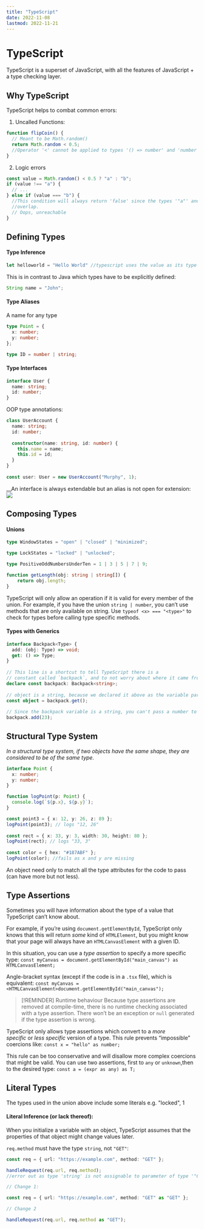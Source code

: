 ```yaml
---
title: "TypeScript"
date: 2022-11-08
lastmod: 2022-11-21
---
```

# TypeScript
TypeScript is a superset of JavaScript, with all the features of JavaScript + a type checking layer.
## Why TypeScript
TypeScript helps to combat common errors:

1. Uncalled Functions:
```typescript
function flipCoin() {
  // Meant to be Math.random()
  return Math.random < 0.5;
  //Operator '<' cannot be applied to types '() => number' and 'number'.
}
```
2. Logic errors
```typescript
const value = Math.random() < 0.5 ? "a" : "b";
if (value !== "a") {
  // ...
} else if (value === "b") {
  //This condition will always return 'false' since the types '"a"' and '"b"' have no         
  //overlap.
  // Oops, unreachable
}
```
## Defining Types
#### Type Inference
```typescript
let helloworld = "Hello World" //typescript uses the value as its type
```

This is in contrast to Java which types have to be explicitly defined:
```java
String name = "John";
```

#### Type Aliases
A name for any type
```typescript
type Point = {
  x: number;
  y: number;
};

type ID = number | string;
```

#### Type Interfaces
```typescript
interface User {
  name: string;
  id: number;
}
```

OOP type annotations:
```typescript
class UserAccount {
  name: string;
  id: number;
 
  constructor(name: string, id: number) {
    this.name = name;
    this.id = id;
  }
}
 
const user: User = new UserAccount("Murphy", 1);
```

__An interface is always extendable but an alias is not open for extension:
![](https://i.imgur.com/ioFZmoM.png)

## Composing Types
#### Unions
```typescript
type WindowStates = "open" | "closed" | "minimized";

type LockStates = "locked" | "unlocked";

type PositiveOddNumbersUnderTen = 1 | 3 | 5 | 7 | 9;

function getLength(obj: string | string[]) {
	return obj.length;
}
```

TypeScript will only allow an operation if it is valid for every member of the union. For example, if you have the union `string | number`, you can’t use methods that are only available on string. Use `typeof <x> === "<type>"` to check for types before calling type specific methods.

#### Types with Generics
```typescript
interface Backpack<Type> {
  add: (obj: Type) => void;
  get: () => Type;
}
 
// This line is a shortcut to tell TypeScript there is a
// constant called `backpack`, and to not worry about where it came from.
declare const backpack: Backpack<string>;
 
// object is a string, because we declared it above as the variable part of Backpack.
const object = backpack.get();
 
// Since the backpack variable is a string, you can't pass a number to the add function.
backpack.add(23);
```
## Structural Type System
_In a structural type system, if two objects have the same shape, they are considered to be of the same type._

```typescript
interface Point {
  x: number;
  y: number;
}

function logPoint(p: Point) {
  console.log(`${p.x}, ${p.y}`);
}

const point3 = { x: 12, y: 26, z: 89 };
logPoint(point3); // logs "12, 26"
 
const rect = { x: 33, y: 3, width: 30, height: 80 };
logPoint(rect); // logs "33, 3"
 
const color = { hex: "#187ABF" };
logPoint(color); //fails as x and y are missing

```

An object need only to match all the type attributes for the code to pass (can have more but not less).



## Type Assertions
Sometimes you will have information about the type of a value that TypeScript can’t know about.

For example, if you’re using `document.getElementById`, TypeScript only knows that this will return _some_ kind of `HTMLElement`, but you might know that your page will always have an `HTMLCanvasElement` with a given ID.

In this situation, you can use a _type assertion_ to specify a more specific type: `const myCanvas = document.getElementById("main_canvas") as HTMLCanvasElement;`

Angle-bracket syntax (except if the code is in a `.tsx` file), which is equivalent: `const myCanvas = <HTMLCanvasElement>document.getElementById("main_canvas");`

> [!REMINDER] Runtime behaviour
> Because type assertions are removed at compile-time, there is no runtime checking associated with a type assertion. There won’t be an exception or `null` generated if the type assertion is wrong.

TypeScript only allows type assertions which convert to a _more specific_ or _less specific_ version of a type. This rule prevents “impossible” coercions like: `const x = "hello" as number;`

This rule can be too conservative and will disallow more complex coercions that might be valid. You can use two assertions, first to `any` or `unknown`,then to the desired type:
`const a = (expr as any) as T;`

## Literal Types
The types used in the union above include some literals e.g. "locked", 1

#### Literal Inference (or lack thereof):
When you initialize a variable with an object, TypeScript assumes that the properties of that object might change values later. 

`req.method` must have the type `string`, not `"GET"`:

```typescript
const req = { url: "https://example.com", method: "GET" };

handleRequest(req.url, req.method); 
//error out as type 'string' is not assignable to parameter of type '"GET" | "POST"' for req.method.

// Change 1:

const req = { url: "https://example.com", method: "GET" as "GET" };

// Change 2

handleRequest(req.url, req.method as "GET");
```
